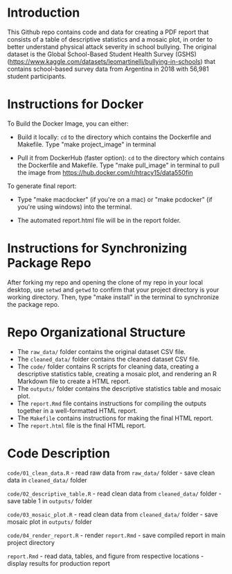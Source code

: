 # Introduction

This Github repo contains code and data for creating a PDF report that
consists of a table of descriptive statistics and a mosaic plot, in
order to better understand physical attack severity in school bullying.
The original dataset is the Global School-Based Student Health Survey
(GSHS)
(<https://www.kaggle.com/datasets/leomartinelli/bullying-in-schools>)
that contains school-based survey data from Argentina in 2018 with
56,981 student participants.

# Instructions for Docker

To Build the Docker Image, you can either:

-   Build it locally: `cd` to the directory which contains the
    Dockerfile and Makefile. Type "make project_image" in terminal

-   Pull it from DockerHub (faster option): `cd` to the directory which
    contains the Dockerfile and Makefile. Type "make pull_image" in
    terminal to pull the image from
    <https://hub.docker.com/r/htracy15/data550fin>

To generate final report:

-   Type "make macdocker" (if you're on a mac) or "make pcdocker" (if
    you're using windows) into the terminal.

-   The automated report.html file will be in the report folder.

# Instructions for Synchronizing Package Repo

After forking my repo and opening the clone of my repo in your local
desktop, use `setwd` and `getwd` to confirm that your project directory
is your working directory. Then, type "make install" in the terminal to
synchronize the package repo.

# Repo Organizational Structure

-   The `raw_data/` folder contains the original dataset CSV file.
-   The `cleaned_data/` folder contains the cleaned dataset CSV file.
-   The `code/` folder contains R scripts for cleaning data, creating a
    descriptive statistics table, creating a mosaic plot, and rendering
    an R Markdown file to create a HTML report.
-   The `outputs/` folder contains the descriptive statistics table and
    mosaic plot.
-   The `report.Rmd` file contains instructions for compiling the
    outputs together in a well-formatted HTML report.
-   The `Makefile` contains instructions for making the final HTML
    report.
-   The `report.html` file is the final HTML report.

# Code Description

`code/01_clean_data.R` - read raw data from `raw_data/` folder - save
clean data in `cleaned_data/` folder

`code/02_descriptive_table.R` - read clean data from `cleaned_data/`
folder - save table 1 in `outputs/` folder

`code/03_mosaic_plot.R` - read clean data from `cleaned_data/` folder -
save mosaic plot in `outputs/` folder

`code/04_render_report.R` - render `report.Rmd` - save compiled report
in main project directory

`report.Rmd` - read data, tables, and figure from respective locations -
display results for production report
